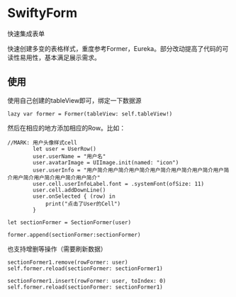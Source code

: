 # SwiftyForm
快速集成表单

快速创建多变的表格样式，重度参考Former，Eureka。部分改动提高了代码的可读性易用性，基本满足展示需求。
## 使用
使用自己创建的tableView即可，绑定一下数据源
```
lazy var former = Former(tableView: self.tableView!)
```

然后在相应的地方添加相应的Row。比如：
```
//MARK: 用户头像样式cell
        let user = UserRow()
        user.userName = "用户名"
        user.avatarImage = UIImage.init(named: "icon")
        user.userInfo = "用户简介用户简介用户简介用户简介用户简介用户简介用户简介用户简介用户简介用户简介用户简介"
        user.cell.userInfoLabel.font = .systemFont(ofSize: 11)
        user.cell.addDownLine()
        user.onSelected { (row) in
            print("点击了User的Cell")
        }

let sectionFormer = SectionFormer(user)

former.append(sectionFormer:sectionFormer)
```

也支持增删等操作（需要刷新数据）
```
sectionFormer1.remove(rowFormer: user)
self.former.reload(sectionFormer: sectionFormer1)
```

```
sectionFormer1.insert(rowFormer: user, toIndex: 0)
self.former.reload(sectionFormer: sectionFormer1)
```

